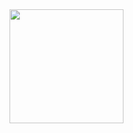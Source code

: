 <html>
  <head>
    <title>hi</title>
  </head>
  <body>
    <a href="https://dolmangksun.github.io"><img src="https://github.com/worldofchaos/worldofchaos.github.io/issues/1#issue-358922084" width="200"></img></a>
